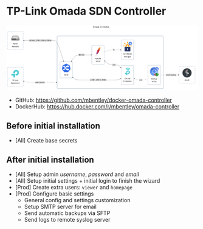 # TP-Link Omada SDN Controller

![diagram](../../docs/diagrams/out/apps/omada-controller.png)

- GitHub: <https://github.com/mbentley/docker-omada-controller>
- DockerHub: <https://hub.docker.com/r/mbentley/omada-controller>

## Before initial installation

- \[All\] Create base secrets

## After initial installation

- \[All\] Setup admin _username_, _password_ and _email_
- \[All\] Setup initial settings + initial login to finish the wizard
- \[Prod\] Create extra users: `viewer` and `homepage`
- \[Prod\] Configure basic settings
    - General config and settings customization
    - Setup SMTP server for email
    - Send automatic backups via SFTP
    - Send logs to remote syslog server
